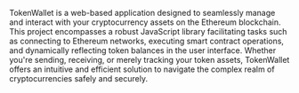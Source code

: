 TokenWallet is a web-based application designed to seamlessly manage and interact with your cryptocurrency assets on the Ethereum blockchain. This project encompasses a robust JavaScript library facilitating tasks such as connecting to Ethereum networks, executing smart contract operations, and dynamically reflecting token balances in the user interface. Whether you're sending, receiving, or merely tracking your token assets, TokenWallet offers an intuitive and efficient solution to navigate the complex realm of cryptocurrencies safely and securely.